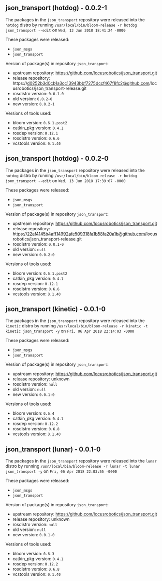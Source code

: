## json_transport (hotdog) - 0.0.2-1

The packages in the `json_transport` repository were released into the `hotdog` distro by running `/usr/local/bin/bloom-release -r hotdog json_transport --edit` on `Wed, 13 Jun 2018 18:41:24 -0000`

These packages were released:
- `json_msgs`
- `json_transport`

Version of package(s) in repository `json_transport`:

- upstream repository: https://github.com/locusrobotics/json_transport.git
- release repository: https://d0252b3d0cb1a3cc13943bbf7275dccf467f8fc2@github.com/locusrobotics/json_transport-release.git
- rosdistro version: `0.0.1-0`
- old version: `0.0.2-0`
- new version: `0.0.2-1`

Versions of tools used:

- bloom version: `0.6.1.post2`
- catkin_pkg version: `0.4.1`
- rosdep version: `0.12.1`
- rosdistro version: `0.6.6`
- vcstools version: `0.1.40`


## json_transport (hotdog) - 0.0.2-0

The packages in the `json_transport` repository were released into the `hotdog` distro by running `/usr/local/bin/bloom-release -r hotdog json_transport --edit` on `Wed, 13 Jun 2018 17:39:07 -0000`

These packages were released:
- `json_msgs`
- `json_transport`

Version of package(s) in repository `json_transport`:

- upstream repository: https://github.com/locusrobotics/json_transport.git
- release repository: https://22af4145b4aff14992afe509318fa1b58fa20a1b@github.com/locusrobotics/json_transport-release.git
- rosdistro version: `0.0.1-0`
- old version: `null`
- new version: `0.0.2-0`

Versions of tools used:

- bloom version: `0.6.1.post2`
- catkin_pkg version: `0.4.1`
- rosdep version: `0.12.1`
- rosdistro version: `0.6.6`
- vcstools version: `0.1.40`


## json_transport (kinetic) - 0.0.1-0

The packages in the `json_transport` repository were released into the `kinetic` distro by running `/usr/local/bin/bloom-release -r kinetic -t kinetic json_transport -y` on `Fri, 06 Apr 2018 22:14:03 -0000`

These packages were released:
- `json_msgs`
- `json_transport`

Version of package(s) in repository `json_transport`:

- upstream repository: https://github.com/locusrobotics/json_transport.git
- release repository: unknown
- rosdistro version: `null`
- old version: `null`
- new version: `0.0.1-0`

Versions of tools used:

- bloom version: `0.6.4`
- catkin_pkg version: `0.4.1`
- rosdep version: `0.12.2`
- rosdistro version: `0.6.8`
- vcstools version: `0.1.40`


## json_transport (lunar) - 0.0.1-0

The packages in the `json_transport` repository were released into the `lunar` distro by running `/usr/local/bin/bloom-release -r lunar -t lunar json_transport -y` on `Fri, 06 Apr 2018 22:03:55 -0000`

These packages were released:
- `json_msgs`
- `json_transport`

Version of package(s) in repository `json_transport`:

- upstream repository: https://github.com/locusrobotics/json_transport.git
- release repository: unknown
- rosdistro version: `null`
- old version: `null`
- new version: `0.0.1-0`

Versions of tools used:

- bloom version: `0.6.3`
- catkin_pkg version: `0.4.1`
- rosdep version: `0.12.2`
- rosdistro version: `0.6.8`
- vcstools version: `0.1.40`


